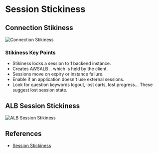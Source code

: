 # Session Stickiness

## Connection Stikiness

![Connection Stikiness](https://github.com/williammunozr/aws-sa-associate-saac03/blob/main/1500-HA_and_SCALING/00_LEARNINGAIDS/SessionStickiness.png)

### Stikiness Key Points

- Stikiness locks a session to 1 backend instance.
- Creates AWSALB .. which is held by the client.
- Sessions move on expiry or instance failure.
- Enable if an application doesn't use external sessions.
- Look for question keywords logout, lost carts, lost progress... These suggest lost session state.

## ALB Session Stickiness

![ALB Session Stikiness](https://github.com/williammunozr/aws-sa-pro/blob/master/07-ComputeScalingLoadBalancing/00_LearningAids/ALBArchitecture3.png)


## References

- [Session Stickiness](https://learn.cantrill.io/courses/895720/lectures/22009494)